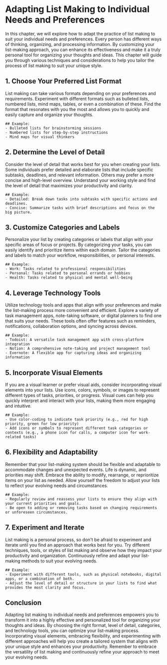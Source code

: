 Adapting List Making to Individual Needs and Preferences
=================================================================

In this chapter, we will explore how to adapt the practice of list making to suit your individual needs and preferences. Every person has different ways of thinking, organizing, and processing information. By customizing your list-making approach, you can enhance its effectiveness and make it a truly personal tool for organizing your thoughts and ideas. This chapter will guide you through various techniques and considerations to help you tailor the process of list making to suit your unique style.

**1. Choose Your Preferred List Format**
----------------------------------------

List making can take various formats depending on your preferences and requirements. Experiment with different formats such as bulleted lists, numbered lists, mind maps, tables, or even a combination of these. Find the format that resonates with you the most and allows you to quickly and easily capture and organize your thoughts.

    ## Example:
    - Bulleted lists for brainstorming sessions
    - Numbered lists for step-by-step instructions
    - Mind maps for visual thinkers

**2. Determine the Level of Detail**
------------------------------------

Consider the level of detail that works best for you when creating your lists. Some individuals prefer detailed and elaborate lists that include specific subtasks, deadlines, and relevant information. Others may prefer a more concise and high-level overview. Understand your working style and find the level of detail that maximizes your productivity and clarity.

    ## Example:
    - Detailed: Break down tasks into subtasks with specific actions and deadlines.
    - Concise: Summarize tasks with brief descriptions and focus on the big picture.

**3. Customize Categories and Labels**
--------------------------------------

Personalize your list by creating categories or labels that align with your specific areas of focus or projects. By categorizing your tasks, you can easily identify and prioritize items within each domain. Tailor the categories and labels to match your workflow, responsibilities, or personal interests.

    ## Example:
    - Work: Tasks related to professional responsibilities
    - Personal: Tasks related to personal errands or hobbies
    - Health: Tasks related to physical and mental well-being

**4. Leverage Technology Tools**
--------------------------------

Utilize technology tools and apps that align with your preferences and make the list-making process more convenient and efficient. Explore a variety of task management apps, note-taking software, or digital planners to find one that suits your needs. These tools often offer features such as reminders, notifications, collaboration options, and syncing across devices.

    ## Example:
    - Todoist: A versatile task management app with cross-platform integration
    - Notion: A comprehensive note-taking and project management tool
    - Evernote: A flexible app for capturing ideas and organizing information

**5. Incorporate Visual Elements**
----------------------------------

If you are a visual learner or prefer visual aids, consider incorporating visual elements into your lists. Use icons, colors, symbols, or images to represent different types of tasks, priorities, or progress. Visual cues can help you quickly interpret and interact with your lists, making them more engaging and intuitive.

    ## Example:
    - Use color-coding to indicate task priority (e.g., red for high priority, green for low priority)
    - Add icons or symbols to represent different task categories or contexts (e.g., a phone icon for calls, a computer icon for work-related tasks)

**6. Flexibility and Adaptability**
-----------------------------------

Remember that your list-making system should be flexible and adaptable to accommodate changes and unexpected events. Life is dynamic, and priorities may shift. Embrace the ability to modify, rearrange, or reprioritize items on your list as needed. Allow yourself the freedom to adjust your lists to reflect your evolving needs and circumstances.

    ## Example:
    - Regularly review and reassess your lists to ensure they align with your current priorities and goals.
    - Be open to adding or removing tasks based on changing requirements or unforeseen circumstances.

**7. Experiment and Iterate**
-----------------------------

List making is a personal process, so don't be afraid to experiment and iterate until you find an approach that works best for you. Try different techniques, tools, or styles of list making and observe how they impact your productivity and organization. Continuously refine and adapt your list-making methods to suit your evolving needs.

    ## Example:
    - Experiment with different tools, such as physical notebooks, digital apps, or a combination of both.
    - Adjust the level of detail or structure in your lists to find what provides the most clarity and focus.

**Conclusion**
--------------

Adapting list making to individual needs and preferences empowers you to transform it into a highly effective and personalized tool for organizing your thoughts and ideas. By choosing the right format, level of detail, categories, and technology tools, you can optimize your list-making process. Incorporating visual elements, embracing flexibility, and experimenting with different approaches will help you create a tailored system that aligns with your unique style and enhances your productivity. Remember to embrace the versatility of list making and continuously refine your approach to meet your evolving needs.
